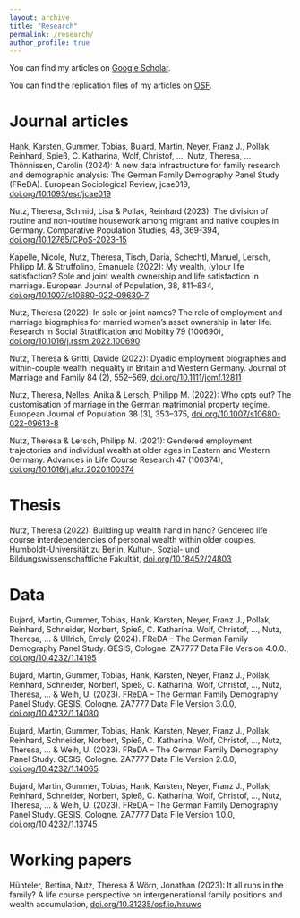 ```yaml
---
layout: archive
title: "Research"
permalink: /research/
author_profile: true
---
```


You can find my articles on [Google Scholar](https://scholar.google.de/citations?user=eSYb0E8AAAAJ).

You can find the replication files of my articles on [OSF](https://osf.io/bvrt6).

Journal articles
======

Hank, Karsten, Gummer, Tobias, Bujard, Martin, Neyer, Franz J., Pollak, Reinhard, Spieß, C. Katharina, Wolf, Christof, ..., Nutz, Theresa, ... Thönnissen, Carolin (2024): A new data infrastructure for family research and demographic analysis: The German Family Demography Panel Study (FReDA). European Sociological Review, jcae019, [doi.org/10.1093/esr/jcae019](https://doi.org/10.1093/esr/jcae019)

Nutz, Theresa, Schmid, Lisa & Pollak, Reinhard (2023): The division of routine and non-routine housework among migrant and native couples in Germany. Comparative Population Studies, 48, 369-394, [doi.org/10.12765/CPoS-2023-15](https://doi.org/10.12765/CPoS-2023-15)

Kapelle, Nicole, Nutz, Theresa, Tisch, Daria, Schechtl, Manuel, Lersch, Philipp M. & Struffolino, Emanuela (2022): My wealth, (y)our life satisfaction? Sole and joint wealth ownership and life satisfaction in marriage. European Journal of Population, 38, 811–834, [doi.org/10.1007/s10680-022-09630-7](https://doi.org/10.1007/s10680-022-09630-7) 

Nutz, Theresa (2022): In sole or joint names? The role of employment and marriage biographies for married women’s asset ownership in later life. Research in Social Stratification and Mobility 79 (100690), [doi.org/10.1016/j.rssm.2022.100690](https://doi.org/10.1016/j.rssm.2022.100690)

Nutz, Theresa & Gritti, Davide (2022): Dyadic employment biographies and within-couple wealth inequality in Britain and Western Germany. Journal of Marriage and Family 84 (2), 552–569, [doi.org/10.1111/jomf.12811](https://doi.org/10.1111/jomf.12811)

Nutz, Theresa, Nelles, Anika & Lersch, Philipp M. (2022): Who opts out? The customisation of marriage in the German matrimonial property regime. European Journal of Population 38 (3), 353–375, [doi.org/10.1007/s10680-022-09613-8](https://doi.org/10.1007/s10680-022-09613-8)

Nutz, Theresa & Lersch, Philipp M. (2021): Gendered employment trajectories and individual wealth at older ages in Eastern and Western Germany. Advances in Life Course Research 47 (100374), [doi.org/10.1016/j.alcr.2020.100374](https://doi.org/10.1016/j.alcr.2020.100374)


Thesis
======
Nutz, Theresa (2022): Building up wealth hand in hand? Gendered life course interdependencies of personal wealth within older couples. Humboldt-Universität zu Berlin, Kultur-, Sozial- und Bildungswissenschaftliche Fakultät, [doi.org/10.18452/24803](https://doi.org/10.18452/24803)


Data
======

Bujard, Martin, Gummer, Tobias, Hank, Karsten, Neyer, Franz J., Pollak, Reinhard, Schneider, Norbert, Spieß, C. Katharina, Wolf, Christof, ..., Nutz, Theresa, ... & Ullrich, Emely (2024). FReDA – The German Family Demography Panel Study. GESIS, Cologne. ZA7777 Data File Version 4.0.0., [doi.org/10.4232/1.14195](https://doi.org/10.4232/1.14195)

Bujard, Martin, Gummer, Tobias, Hank, Karsten, Neyer, Franz J., Pollak, Reinhard, Schneider, Norbert, Spieß, C. Katharina, Wolf, Christof, ..., Nutz, Theresa, ... & Weih, U. (2023). FReDA – The German Family Demography Panel Study. GESIS, Cologne. ZA7777 Data File Version 3.0.0, [doi.org/10.4232/1.14080](https://doi.org/10.4232/1.14080) 

Bujard, Martin, Gummer, Tobias, Hank, Karsten, Neyer, Franz J., Pollak, Reinhard, Schneider, Norbert, Spieß, C. Katharina, Wolf, Christof, ..., Nutz, Theresa, ... & Weih, U. (2023). FReDA – The German Family Demography Panel Study. GESIS, Cologne. ZA7777 Data File Version 2.0.0, [doi.org/10.4232/1.14065](https://dx.doi.org/10.4232/1.14065)

Bujard, Martin, Gummer, Tobias, Hank, Karsten, Neyer, Franz J., Pollak, Reinhard, Schneider, Norbert, Spieß, C. Katharina, Wolf, Christof, ..., Nutz, Theresa, ... & Weih, U. (2023). FReDA – The German Family Demography Panel Study. GESIS, Cologne. ZA7777 Data File Version 1.0.0, [doi.org/10.4232/1.13745](https://doi.org/10.4232/1.13745)


Working papers
======

Hünteler, Bettina, Nutz, Theresa & Wörn, Jonathan (2023): It all runs in the family? A life course perspective on intergenerational family positions and wealth accumulation, [doi.org/10.31235/osf.io/hxuws](https://doi.org/10.31235/osf.io/hxuws)